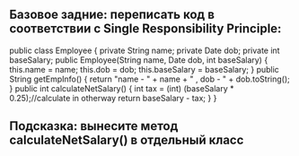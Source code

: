 ## Базовое задние: переписать код в соответствии с Single Responsibility Principle:

public class Employee {
    private String name;
    private Date dob;
    private int baseSalary;
    public Employee(String name, Date dob, int baseSalary) {
        this.name = name;
        this.dob = dob;
        this.baseSalary = baseSalary;
    }
    public String getEmpInfo() {
        return "name - " + name + " , dob - " + dob.toString();
    }
    public int calculateNetSalary() {
        int tax = (int) (baseSalary * 0.25);//calculate in otherway
        return baseSalary - tax;
    }
}

## Подсказка: вынесите метод calculateNetSalary() в отдельный класс